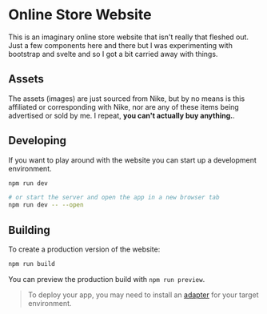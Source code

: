# Online Store Website

This is an imaginary online store website that isn't really that fleshed out.
Just a few components here and there but I was experimenting with bootstrap and
svelte and so I got a bit carried away with things.

## Assets

The assets (images) are just sourced from Nike, but by no means is this
affiliated or corresponding with Nike, nor are any of these items being
advertised or sold by me. I repeat, **you can't actually buy anything.**.


## Developing

If you want to play around with the website you can start up a development environment.

```bash
npm run dev

# or start the server and open the app in a new browser tab
npm run dev -- --open
```

## Building

To create a production version of the website:

```bash
npm run build
```

You can preview the production build with `npm run preview`.

> To deploy your app, you may need to install an [adapter](https://svelte.dev/docs/kit/adapters) for your target environment.
